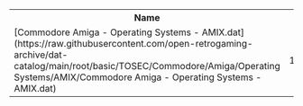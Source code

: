 <table>
<tr><th>Name</th><th>Size</th></tr>
<tr><td>[Commodore Amiga - Operating Systems - AMIX.dat](https://raw.githubusercontent.com/open-retrogaming-archive/dat-catalog/main/root/basic/TOSEC/Commodore/Amiga/Operating Systems/AMIX/Commodore Amiga - Operating Systems - AMIX.dat)</td><td>14957</td></tr>
</table>
